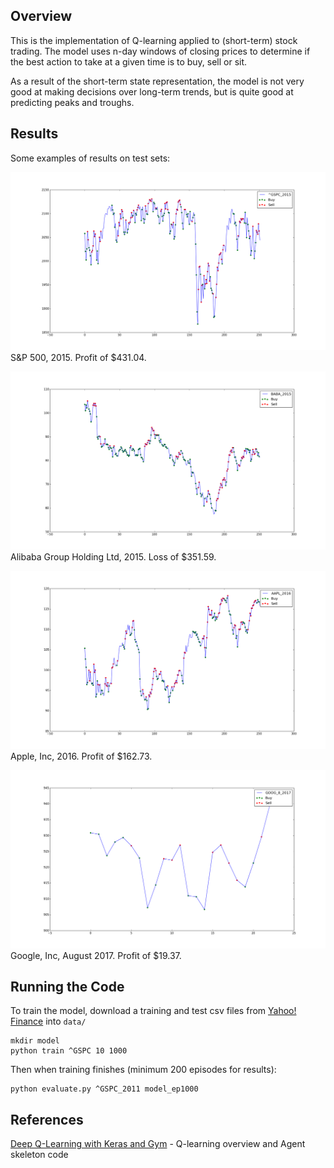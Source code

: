 ## Overview

This is the implementation of Q-learning applied to (short-term) stock trading. The model uses n-day windows of closing prices to determine if the best action to take at a given time is to buy, sell or sit.

As a result of the short-term state representation, the model is not very good at making decisions over long-term trends, but is quite good at predicting peaks and troughs.

## Results

Some examples of results on test sets:

![^GSPC 2015](https://github.com/Rinzler007/StockTradingBot/blob/main/images/^GSPC_2015.png)
S&P 500, 2015. Profit of $431.04.

![BABA_2015](https://github.com/Rinzler007/StockTradingBot/blob/main/images/BABA_2015.png)
Alibaba Group Holding Ltd, 2015. Loss of $351.59.

![AAPL 2016](https://github.com/Rinzler007/StockTradingBot/blob/main/images/AAPL_2016.png)
Apple, Inc, 2016. Profit of $162.73.

![GOOG_8_2017](https://github.com/Rinzler007/StockTradingBot/blob/main/images/GOOG_8_2017.png)
Google, Inc, August 2017. Profit of $19.37.

## Running the Code

To train the model, download a training and test csv files from [Yahoo! Finance](https://ca.finance.yahoo.com/quote/%5EGSPC/history?p=%5EGSPC) into `data/`
```
mkdir model
python train ^GSPC 10 1000
```

Then when training finishes (minimum 200 episodes for results):
```
python evaluate.py ^GSPC_2011 model_ep1000
```

## References

[Deep Q-Learning with Keras and Gym](https://keon.io/deep-q-learning/) - Q-learning overview and Agent skeleton code
